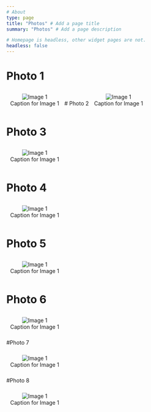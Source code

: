 ```yaml
---
# About
type: page
title: "Photos" # Add a page title
summary: "Photos" # Add a page description

# Homepage is headless, other widget pages are not.
headless: false
---
```


<style>
  figure {
    display: inline-block;
    margin: 10px;
    text-align: center;
  }

  img {
    max-width: 100%;
    height: auto;
  }
</style>

# Photo 1
<figure>
  <img src="/media/Photos/CCH Barbados.jpg" alt="Image 1">
  <figcaption>Caption for Image 1</figcaption>
</figure>
# Photo 2
<figure>
  <img src="/media/Photos/CCH Israel.jpg" alt="Image 1">
  <figcaption>Caption for Image 1</figcaption>
</figure>

# Photo 3
<figure>
  <img src="/media/Photos/Family Pictures Chicken Pickleball.jpg" alt="Image 1">
  <figcaption>Caption for Image 1</figcaption>
</figure>

# Photo 4
<figure>
  <img src="/media/Photos/Sibling Gender Reveal.jpg" alt="Image 1">
  <figcaption>Caption for Image 1</figcaption>
</figure>

# Photo 5
<figure>
  <img src="/media/Photos/PhD Student Thanksgiving.jpg" alt="Image 1">
  <figcaption>Caption for Image 1</figcaption>
</figure>

# Photo 6
<figure>
  <img src="/media/Photos/Coaching.jpg" alt="Image 1">
  <figcaption>Caption for Image 1</figcaption>
</figure>


#Photo 7
<figure>
  <img src="/media/Photos/Matt Pickleball.jpg" alt="Image 1">
  <figcaption>Caption for Image 1</figcaption>
</figure>

#Photo 8
<figure>
  <img src="/media/Photos/Table Tennis.jpeg" alt="Image 1">
  <figcaption>Caption for Image 1</figcaption>
</figure>

